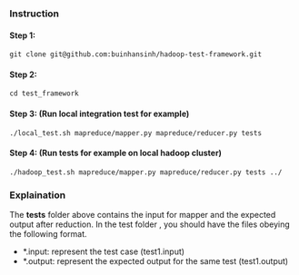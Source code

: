 ### Instruction

#### Step 1:

```
git clone git@github.com:buinhansinh/hadoop-test-framework.git
```

#### Step 2:

```
cd test_framework
```


#### Step 3: (Run local integration test for example)

```
./local_test.sh mapreduce/mapper.py mapreduce/reducer.py tests
```

#### Step 4: (Run tests for example on local hadoop cluster)

```
./hadoop_test.sh mapreduce/mapper.py mapreduce/reducer.py tests ../
```

### Explaination
The **tests** folder above contains the input for mapper and the expected output after reduction. In the test folder , you should have the files obeying the following format.
- *.input: represent the test case (test1.input)
- *.output: represent the expected output for the same test (test1.output)
